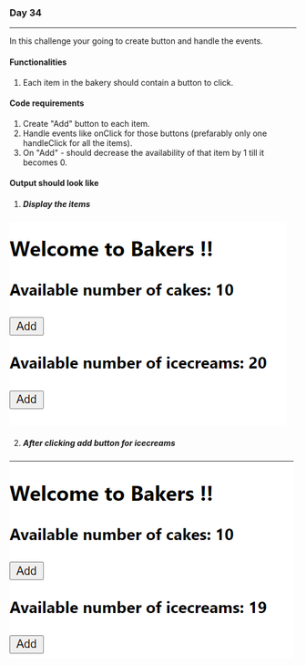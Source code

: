 ### Day 34
---
In this challenge your going to create button and handle the events.

#### Functionalities 
1. Each item in the bakery should contain a button to click. 

#### Code requirements
1. Create "Add" button to each item.
2. Handle events like onClick for those buttons (prefarably only one handleClick for all the items).
3. On "Add" - should decrease the availability of that item by 1 till it becomes 0.

#### Output should look like

1. ##### Display the items
![](BeforeClick.png)

2. ##### After clicking add button for icecreams
![](AfterClick.png)